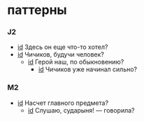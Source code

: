 # паттерны

### J2

- [id](#5e3957af-b04d-3107-94ab-23df81fcb5f9) Здесь он еще что-то хотел?
- [id](#557d6822-9d9f-3ed7-a44b-a009f9070c8c) Чичиков, будучи человек?
    - [id](#313e6e15-ea3e-3cf8-b347-6ff26f883198) Герой наш, по обыкновению?
        - [id](#51b7de82-118c-3af8-a986-10e08ece295d) Чичиков уже начинал сильно?

### M2

- [id](#12a55a97-54ff-3c2c-9c25-5fe26708f96b) Насчет главного предмета?
    - [id](#7b017ba4-1b67-33ca-8b69-c40b57a4b4d9) Слушаю, сударыня! — говорила?

